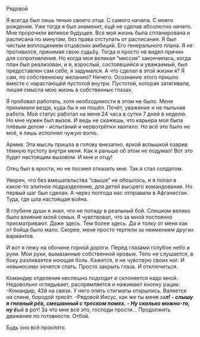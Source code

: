 
Рядовой


Я всегда был лишь тенью своего отца. С самого начала. С моего рождения. Уже тогда я был знаменит, ещё не сделав абсолютно ничего. Мне пророчили великое будущее. Вся моя жизнь была спланирована и расписана по минутам, без права отступать от расписания. Я был чистым воплощением отцовских амбиций. Его генерального плана. Я не противился, принимая свою судьбу. Тогда я просто не видел причин для сопротивления. Но когда моя великая “миссия” закончилась, когда план был реализован, и я, взрослый, состоявшийся и уважаемый, был предоставлен сам себе, я задумался. А что сделал в этой жизни я? Я сам, по собственному желанию?
Ничего.
Осознание этого пришло вместе с нарастающей пустотой внутри. Пустотой, которая затягивала, лишая смысла мою жизнь в собственных глазах.

Я пробовал работать, хотя необходимости в этом не было. Меня принимали везде, куда бы я ни пошёл. Почёт, уважение и не пыльная работа. Мой статус работал на меня 24 часа в сутки 7 дней в неделю. Но мне нужен был вызов. И ведь не скажешь, что карьера моя была плёвым делом - испытаний и нервотрёпки хватило. Но всё это было не моё, я лишь исполнял чужую волю.

Армия. Эта мысль пришла в голову внезапно, яркой вспышкой озарив тёмную пустоту внутри меня. Как я раньше об этом не подумал! Вот это будет настоящим вызовом. И мне и отцу!

Отец был в ярости, но не посмел отказать мне. Так я стал солдатом.

Уверен, что без вмешательства “свыше” не обошлось, и я попал в какое-то элитное подразделение, для детей высшего командования. Но первый шаг был сделан. А через полгода нас отправили в Афганистан. Туда, где шла настоящая война.

В глубине души я знал, что не попаду в реальный бой. Слишком велико было влияние моей семьи. Я чувствовал, что за мной постоянно присматривают. Даже здесь. Тем более здесь. Да и толку от меня как от бойца было мало. Скорее, меня просто терпели за неимением других вариантов.

И вот я лежу на обочине горной дороги. Перед глазами голубое небо и руки. Мои руки, вымазанные собственной кровью. Тело не слушается, в боку разливается ноющая боль. Кажется, я не чувствую своих ног. И невыносимо хочется спать. Просто закрыть глаза. И отключиться.

Командир отделения неспешно подходит и склоняется надо мной. Недовольно оглядывает, распрямляется и нажимает кнопку рации.
-Командир, 42й на связи. У него опять стигматы открылись. Валяется на спине, бородой трясёт.
-Рядовой Иисус, как же ты меня за***л! - слышу я гневный рёв, смешанный с треском помех. - Ну сколько можно-то, ну ё***ый в рот! За что мне всё это, господи прости… Продолжить движение по готовности. Отбой.

Будь оно всё проклято.
